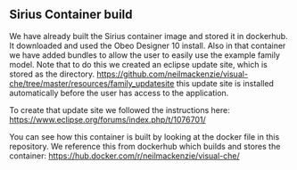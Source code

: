 ## Sirius Container build
We have already built  the Sirius container image and stored it in dockerhub.
It downloaded and used the Obeo Designer 10 install.
Also in that container we have added bundles to allow the user to easily use
the  example family model. Note that to do this we created an eclipse update site,
which is stored as the directory. 
https://github.com/neilmackenzie/visual-che/tree/master/resources/family_updatesite
 this update site is installed automatically before the user has access to the application.

To create that update site we followed the instructions here:
https://www.eclipse.org/forums/index.php/t/1076701/

You can see how this container is built by looking at the docker file in this repository.
We reference this from dockerhub which builds and stores the container:
https://hub.docker.com/r/neilmackenzie/visual-che/
